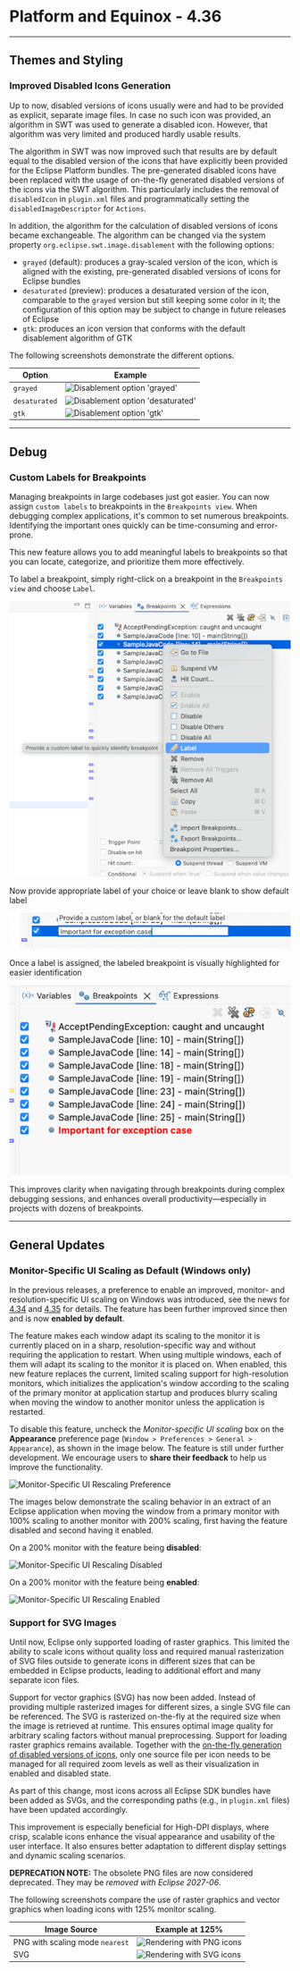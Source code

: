 
# Platform and Equinox - 4.36 

<!--
---
## Views, Dialogs and Toolbar
-->

<!--
---
## Text Editors
-->

<!--
---
## Preferences
-->

---
## Themes and Styling

### Improved Disabled Icons Generation <!-- https://github.com/eclipse-platform/eclipse.platform.swt/pull/1936 -->
Up to now, disabled versions of icons usually were and had to be provided as explicit, separate image files.
In case no such icon was provided, an algorithm in SWT was used to generate a disabled icon. However, that
algorithm was very limited and produced hardly usable results.

The algorithm in SWT was now improved such that results are by default equal to the disabled version of the
icons that have explicitly been provided for the Eclipse Platform bundles. The pre-generated disabled icons
have been replaced with the usage of on-the-fly generated disabled versions of the icons via the SWT algorithm.
This particularly includes the removal of `disabledIcon` in `plugin.xml` files and programmatically setting the
`disabledImageDescriptor` for `Actions`.

In addition, the algorithm for the calculation of disabled versions of icons became exchangeable. The
algorithm can be changed via the system property `org.eclipse.swt.image.disablement` with the
following options:
- `grayed` (default): produces a gray-scaled version of the icon, which is aligned with the
  existing, pre-generated disabled versions of icons for Eclipse bundles
- `desaturated` (preview): produces a desaturated version of the icon, comparable to the
  `grayed` version but still keeping some color in it; the configuration of this option may be
  subject to change in future releases of Eclipse
- `gtk`: produces an icon version that conforms with the default disablement algorithm of GTK

The following screenshots demonstrate the different options.

| Option | Example |
| --- | --- |
| `grayed` | ![Disablement option 'grayed'](images/disabled_icons_grayed.png) |
| `desaturated` | ![Disablement option 'desaturated'](images/disabled_icons_desaturated.png) |
| `gtk` | ![Disablement option 'gtk'](images/disabled_icons_gtk.png) |

<!--
---
## Views, Dialogs and Toolbar
-->
---
## Debug

### Custom Labels for Breakpoints <!-- https://github.com/eclipse-platform/eclipse.platform/pull/1803 -->
Managing breakpoints in large codebases just got easier. You can now assign `custom labels` to breakpoints in the `Breakpoints view`.
When debugging complex applications, it's common to set numerous breakpoints. Identifying the important ones quickly can be 
time-consuming and error-prone. 

This new feature allows you to add meaningful labels to breakpoints so that you can locate, categorize, and prioritize them more effectively.

To label a breakpoint, simply right-click on a breakpoint in the `Breakpoints view` and choose `Label`.

![Breakpoint label option in breakpoint context menu](images/Breakpoint-Label-Option.png)

Now provide appropriate label of your choice or leave blank to show default label

![Providing custom label for a breakpoint](images/Breakpoint-Label-Custom.png)

Once a label is assigned, the labeled breakpoint is visually highlighted for easier identification

![Labelled breakpoints in breakpoints view](images/labelled-breakpoint.png)

This improves clarity when navigating through breakpoints during complex debugging sessions, and enhances overall productivity—especially
in projects with dozens of breakpoints.

---
## General Updates

### Monitor-Specific UI Scaling as Default (Windows only)

In the previous releases, a preference to enable an improved, monitor- and resolution-specific UI scaling on Windows was introduced,
see the news for [4.34](../4.34/platform.html#rescale-on-runtime-preference)
and [4.35](../4.35/platform.html#rescaleOnRuntimePreference) for details.
The feature has been further improved since then and is now **enabled by default**.

The feature makes each window adapt its scaling to the monitor it is currently placed on in a sharp, resolution-specific way
and without requiring the application to restart.
When using multiple windows, each of them will adapt its scaling to the monitor it is placed on.
When enabled, this new feature replaces the current, limited scaling support for high-resolution monitors,
which initializes the application's window according to the scaling of the primary monitor at application startup
and produces blurry scaling when moving the window to another monitor unless the application is restarted.

To disable this feature, uncheck the _Monitor-specific UI scaling_ box on the **Appearance** preference page
(`Window > Preferences > General > Appearance`),
as shown in the image below.
The feature is still under further development. We encourage users to **share their feedback** to help us improve the functionality.

![Monitor-Specific UI Rescaling Preference](images/rescaling_settings-preference.png)

The images below demonstrate the scaling behavior in an extract of an Eclipse application when moving the window
from a primary monitor with 100% scaling to another monitor with 200% scaling, first having the feature disabled
and second having it enabled.

On a 200% monitor with the feature being **disabled**:

![Monitor-Specific UI Rescaling Disabled](images/rescaling-disabled.png)

On a 200% monitor with the feature being **enabled**:

![Monitor-Specific UI Rescaling Enabled](images/rescaling-enabled.png)

### Support for SVG Images <!-- https://github.com/eclipse-platform/eclipse.platform.swt/pull/1638 -->

Until now, Eclipse only supported loading of raster graphics. This limited the ability to scale icons without
quality loss and required manual rasterization of SVG files outside to generate icons in different sizes that can
be embedded in Eclipse products, leading to additional effort and many separate icon files.

Support for vector graphics (SVG) has now been added. Instead of providing multiple rasterized images for different
sizes, a single SVG file can be referenced. The SVG is rasterized on-the-fly at the required size
when the image is retrieved at runtime. This ensures optimal image quality for arbitrary scaling factors
without manual preprocessing. Support for loading raster graphics remains available.
Together with the [on-the-fly generation of disabled versions of icons](#improved-disabled-icons-generation-),
only one source file per icon needs to be managed for all required zoom levels as well as their visualization in
enabled and disabled state.

As part of this change, most icons across all Eclipse SDK bundles have been added as SVGs, and the corresponding paths
(e.g., in `plugin.xml` files) have been updated accordingly.

This improvement is especially beneficial for High-DPI displays, where crisp, scalable icons enhance the
visual appearance and usability of the user interface. It also ensures better adaptation to different display
settings and dynamic scaling scenarios.

**DEPRECATION NOTE:** The obsolete PNG files are now considered deprecated. They may be *removed with Eclipse 2027-06*.

The following screenshots compare the use of raster graphics and vector graphics when loading icons with 125% monitor scaling.

| Image Source | Example at 125% |
| --- | --- |
| PNG with scaling mode `nearest` | ![Rendering with PNG icons](images/image_rendering_png.png) |
| SVG | ![Rendering with SVG icons](images/image_rendering_svg.png) |
